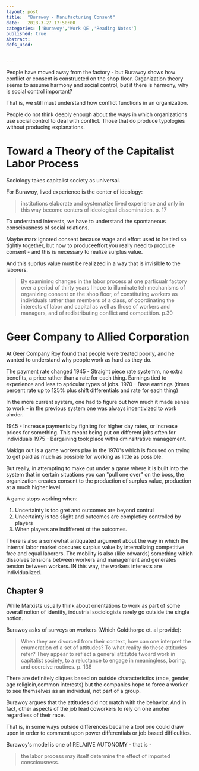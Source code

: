 ```yaml
---
layout: post
title:  "Burawoy - Manufacturing Consent"
date:   2018-3-27 17:50:00
categories: ['Burawoy','Work QE','Reading Notes']
published: true
Abstract:
defs_used:


---
```


People have moved away from the factory - but Burawoy shows how conflict or consent is constructed on the shop floor. Organization theory seems to assume harmony and social control, but if there is harmony, why is social control important?

That is, we still must understand how conflict functions in an organization.

People do not think deeply enough about the ways in which organizations use social control to deal with conflict. Those that do produce typologies without producing explanations.

# Toward a Theory of the Capitalist Labor Process

Sociology takes capitalist society as universal.

For Burawoy, lived experience is the center of ideology:
>institutions elaborate and systematize lived experience and only in this way become centers of ideological dissemination. p. 17

To understand interests, we have to understand the spontaneous consciousness of social relations.

Maybe marx ignored consent because wage and effort used to be tied so tightly together, but now to produceeffort you really need to produce consent - and this is necessary to realize surplus value.

And this suprlus value must be realizzed in a way that is invisible to the laborers.

>By examining changes in the labor process at one particualr factory over a period of thirty years I hope to illuminate teh mechanisms of organizing consent on the shop floor, of constituting workers as individuals rather than members of a class, of coordinating the interests of labor and capital as well as those of workers and managers, and of redistributing conflict and competition.  p.30

# Geer Company to Allied Corporation

At Geer Company Roy found that people were treated poorly, and he wanted to understand why people work as hard as they do.

The payment rate changed
1945 - Straight piece rate systemm, no extra benefits, a price rather than a rate for each thing. Earnings tied to experience and less to apricular types of jobs.
1970 - Base earnings (times percent rate up to 125% plus shift differentials and rate for each thing)

In the more current system, one had to figure out how much it made sense to work - in the previous system one was always incentivized to work ahrder.

1945 - Increase payments by fighitng for higher day rates, or increase prices for something. This meant being put on different jobs often for individuals
1975 - Bargaining took place witha dminsitrative management.

Makign out is a game workers play in the 1970's which is focused on trying to get paid as much as possible for working as little as possible.

But really, in attempting to make out under a game where it is built into the system that in certain situations you can "pull one over" on the boss, the organization creates consent to the production of surplus value, production at a much higher level.

A game stops working when:
1. Uncertainty is too gret and outcomes are beyond contrul
2. Uncertainty is too slight and outcomes are completley controlled by players
3. When players are indifferent ot the outcomes.

  There is also a somewhat antiquated argument about the way in which the internal labor market obscures surplus value by internalizing competitive free and equal laborers. The mobility is also (like edwards) something which dissolves tensions between workers and management and generates tension between workers. IN this way, the workers interests are individualized.

  ## Chapter 9

  While Marxists usually think about orientations to work as part of some overall notion of identity, industrial sociologists rarely go outside the single notion.

  Burawoy asks of surveys on workers (Which Goldthorpe et. al provide):
  >When they are divorced from their context, how can one interpret the enumeration of a set of attitudes? To what reality do these attitudes refer? They appear to reflect a general attitutde twoard work in capitalist society, to a reluctance to engage in meaningless, boring, and coercive routines. p. 138

  There are definitely cliques based on outside characteristics (race, gender, age religioin,common interests) but the companies hope to force a worker to see themselves as an individual, not part of a group.

  Burawoy argues that the attitudes did not match with the behavior. And in fact, other aspects of the job lead coworkers to rely on one anoher regardless of their race.

  That is, in some ways outside differences became a tool one could draw upon in order to comment upon power differentials or job based difficulties.

  Burawoy's model is one of RELAtIVE AUTONOMY - that is -
  >the labor process may itself determine the effect of imported consciousness.
